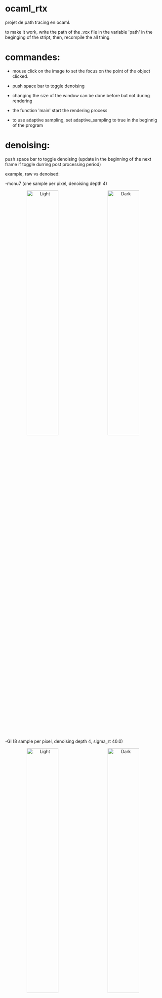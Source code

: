 # ocaml_rtx

projet de path tracing en ocaml.

to make it work, write the path of the .vox file in the variable 'path' in the beginging of the stript,
then, recompile the all thing.

# commandes:
  - mouse click on the image to set the focus on the point of the object clicked.
  - push space bar to toggle denoising

 - changing the size of the window can be done before but not during rendering
 - the function 'main' start the rendering process
 - to use adaptive sampling, set adaptive_sampling to true in the beginnig of the program

# denoising:
push space bar to toggle denoising 
(update in the beginning of the next frame if toggle durring post processing period) 

example, raw vs denoised:

-monu7 (one sample per pixel, denoising depth 4) 

<p align="center">
  <img alt="Light" src="./renders/monu7_1SPP.png" width="45%">
&nbsp; &nbsp; &nbsp; &nbsp;
  <img alt="Dark" src="./renders/monu7_1SPP_denoised.png" width="45%">
</p>

-GI (8 sample per pixel, denoising depth 4, sigma_rt 40.0)

<p align="center">
  <img alt="Light" src="./renders/GL_noise.png" width="45%">
&nbsp; &nbsp; &nbsp; &nbsp;
  <img alt="Dark" src="./renders/GI_denoised.png" width="45%">
</p>

# adaptive sampling:

to use adaptive sampling, set the const 'adaptive_sampling' to true in the beginnig of the program

the idea of adaptive sampling is that somme places are more noisy and need more rays so the renderer only shoot rays where needed,

this is an example of performance with adaptive sampling on 'metal2.vox':
<p align="center">
  <img src="./renders/adapt_plot.png" width="80%">
</p>

# renders:

<p align="center">
  <img src="./renders/chr_knight_dof.png">
  <img src="./renders/monu7.png">
  <img src="./renders/monu16.png">
  <img src="./renders/monu4.png">
  <img src="./renders/metal2.png">
  <img src="./renders/mushroom2.png">
  <img src="./renders/monu2.png">
  <img src="./renders/castle.png">
  <img src="./renders/GI.png">
  <img src="./renders/chess.png">
</p>

